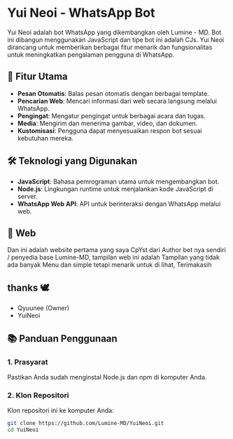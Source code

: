 # Yui Neoi - WhatsApp Bot

Yui Neoi adalah bot WhatsApp yang dikembangkan oleh Lumine - MD. Bot ini dibangun menggunakan JavaScript dan tipe bot ini adalah CJs. Yui Neoi dirancang untuk memberikan berbagai fitur menarik dan fungsionalitas untuk meningkatkan pengalaman pengguna di WhatsApp.

## 🚀 Fitur Utama
- **Pesan Otomatis**: Balas pesan otomatis dengan berbagai template.
- **Pencarian Web**: Mencari informasi dari web secara langsung melalui WhatsApp.
- **Pengingat**: Mengatur pengingat untuk berbagai acara dan tugas.
- **Media**: Mengirim dan menerima gambar, video, dan dokumen.
- **Kustomisasi**: Pengguna dapat menyesuaikan respon bot sesuai kebutuhan mereka.

## 🛠️ Teknologi yang Digunakan
- **JavaScript**: Bahasa pemrograman utama untuk mengembangkan bot.
- **Node.js**: Lingkungan runtime untuk menjalankan kode JavaScript di server.
- **WhatsApp Web API**: API untuk berinteraksi dengan WhatsApp melalui web.

## 🍂 Web
Dan ini adalah website pertama yang saya CpYst dari Author bot nya sendiri / penyedia base
Lumine-MD, tampilan web ini adalah Tampilan yang tidak ada banyak Menu dan simple tetapi menarik
untuk di lihat, Terimakasih

## thanks 🕊
- Qyuunee (Owner) 
- YuiNeoi

## 📚 Panduan Penggunaan

### 1. Prasyarat
Pastikan Anda sudah menginstal Node.js dan npm di komputer Anda.

### 2. Klon Repositori
Klon repositori ini ke komputer Anda:
```bash
git clone https://github.com/Lumine-MD/YuiNeoi.git
cd YuiNeoi
